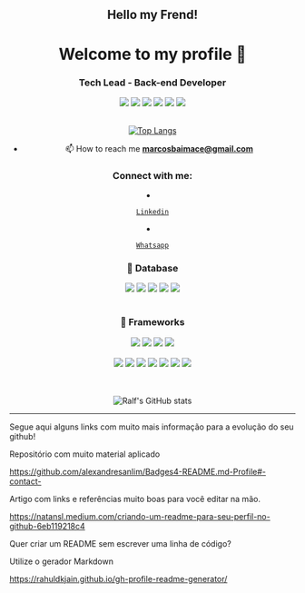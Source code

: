 <h2 align="center">Hello my Frend!</h1>

<h1 align="center">Welcome to my profile 👋</h1>

<h3 align="center">Tech Lead - Back-end Developer</h3>



 <div align="center">

  <span>
   
   <img src="https://img.shields.io/badge/PHP-777BB4?style=for-the-badge&logo=php&logoColor=white"/> 

   <img src="https://img.shields.io/badge/JavaScript-F7DF1E?style=for-the-badge&logo=javascript&logoColor=black"/>

   <img src="https://img.shields.io/badge/HTML5-E34F26?style=for-the-badge&logo=html5&logoColor=white"/>

   <img src="https://img.shields.io/badge/CSS3-1572B6?style=for-the-badge&logo=css3&logoColor=white"/>

   <img src="https://img.shields.io/badge/TypeScript-007ACC?style=for-the-badge&logo=typescript&logoColor=white"/>

   <img src="https://img.shields.io/badge/C%23-239120?style=for-the-badge&logo=node&logoColor=white"/>

  </span>

 </div>

</br>



<div align="center">



[![Top Langs](https://github-readme-stats.vercel.app/api/top-langs/?username=ralfprezia&layout=compact&theme=tokyonight)](https://github.com/marcosbaima/github-readme-stats)

  



</div>







<div align="center">

  

- 📫 How to reach me **marcosbaimace@gmail.com**

  

</div>





 <h3 align="center">Connect with me:</h3>

  

 <p align="left">

  <li align="center">

   <a class="url" href="https://www.linkedin.com/in/marcos-baima-4312a739/" img> 

    Linkedin

   </a>

  </li>

  <li align="center">

   <a class="url" href="https://api.whatsapp.com/send?phone=5585989031162/" img> 

    Whatsapp

   </a>

  </li>


 <h3 align="center"> 🚀 Database </h3>


 <div align="center">

  <span>
   
  <img src="https://img.shields.io/badge/MySQL-00000F?style=for-the-badge&logo=mysql&logoColor=white"/> 

   <img src="https://img.shields.io/badge/PostgreSQL-316192?style=for-the-badge&logo=postgresql&logoColor=white"/>

   <img src="https://img.shields.io/badge/MariaDB-003545?style=for-the-badge&logo=mariadb&logoColor=white"/>

   <img src="https://img.shields.io/badge/redis-%23DD0031.svg?&style=for-the-badge&logo=redis&logoColor=white"/>

   <img src="https://img.shields.io/badge/MongoDB-4EA94B?style=for-the-badge&logo=mongodb&logoColor=white"/>

  
  </span>

 </div>

</br>

 



<h3 align="center"> 🚀 Frameworks </h3>

<div align="center">

 <span>

  <img src="https://img.shields.io/badge/React-20232A?style=for-the-badge&logo=react&logoColor=61DAFB"/>

  <img src="https://img.shields.io/badge/Sass-CC6699?style=for-the-badge&logo=sass&logoColor=white"/>

  <img src="https://img.shields.io/badge/Yarn-2C8EBB?style=for-the-badge&logo=yarn&logoColor=white"/>

  <img src="https://img.shields.io/badge/Node.js-339933?style=for-the-badge&logo=nodedotjs&logoColor=white"/>

 </span>

</div>



</br>



<div align="center">

 <span>  

  <img src="https://img.shields.io/badge/Express.js-000000?style=for-the-badge&logo=express&logoColor=white"/>
  
  <img src="https://img.shields.io/badge/Jest-C21325?style=for-the-badge&logo=jest&logoColor=white"/>

  <img src="https://img.shields.io/badge/Bootstrap-563D7C?style=for-the-badge&logo=bootstrap&logoColor=white"/>  

  <img src="https://img.shields.io/badge/Postman-FF6C37?style=for-the-badge&logo=Postman&logoColor=white"/>
  
  <img src="https://img.shields.io/badge/Insomnia-5849be?style=for-the-badge&logo=Insomnia&logoColor=white"/>

  <img src="https://img.shields.io/badge/firebase-ffca28?style=for-the-badge&logo=firebase&logoColor=black"/>  

  <img src="https://img.shields.io/badge/Docker-2CA5E0?style=for-the-badge&logo=docker&logoColor=white"/>

 </span>

</div>



</br>



</br>





<div align="center">

  

![Ralf's GitHub stats](https://github-readme-stats.vercel.app/api?username=marcosbaima&show_icons=true&theme=tokyonight)



</div>

--------------------------------------------------------------------------------------------------------------------------



Segue aqui alguns links com muito mais informação para a evolução do seu github!



Repositório com muito material aplicado

https://github.com/alexandresanlim/Badges4-README.md-Profile#-contact-



Artigo com links e referências muito boas para você editar na mão.

https://natansl.medium.com/criando-um-readme-para-seu-perfil-no-github-6eb119218c4



Quer criar um README sem escrever uma linha de código?

Utilize o gerador Markdown



https://rahuldkjain.github.io/gh-profile-readme-generator/


